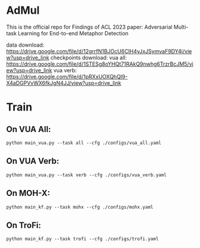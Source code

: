# AdMul
This is the official repo for Findings of ACL 2023 paper: Adversarial Multi-task Learning for End-to-end Metaphor Detection

data download: https://drive.google.com/file/d/12grrfN1BJOcU6ClH4yJxJSymvaF9DY4j/view?usp=drive_link
checkpoints download: 
vua all: https://drive.google.com/file/d/1STESg8oYHQt71RAkQ9nwhg6TrzrBcJM5/view?usp=drive_link
vua verb: https://drive.google.com/file/d/1pRXxUOXQhQl9-X4aDGPVvWX6fkJgN4JJ/view?usp=drive_link
# Train
## On VUA All: 

```
python main_vua.py --task all --cfg ./configs/vua_all.yaml
```

## On VUA Verb:
```
python main_vua.py --task verb --cfg ./configs/vua_verb.yaml
```

## On MOH-X:
```
python main_kf.py --task mohx --cfg ./configs/mohx.yaml
```

## On TroFi:
```
python main_kf.py --task trofi --cfg ./configs/trofi.yaml
```
